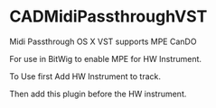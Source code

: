 # CADMidiPassthroughVST
Midi Passthrough OS X VST supports MPE CanDO

For use in BitWig to enable MPE for HW Instrument.

To Use first Add HW Instrument to track.

Then add this plugin before the HW instrument.

